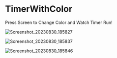 # TimerWithColor

Press Screen to Change Color and Watch Timer Run!

![Screenshot_20230830_185827](https://github.com/Richard19Perez77/TimerWithColor/assets/58344001/c814f973-1571-4e4a-a735-7042dd3bdb33)

![Screenshot_20230830_185837](https://github.com/Richard19Perez77/TimerWithColor/assets/58344001/37787703-8b0a-4834-85e6-f125546aa9a3)

![Screenshot_20230830_185846](https://github.com/Richard19Perez77/TimerWithColor/assets/58344001/b8f1d65a-f15c-4645-8bfe-ae34de818e64)
